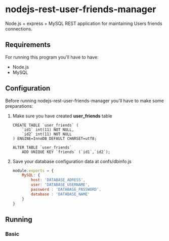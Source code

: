 # nodejs-rest-user-friends-manager

Node.js + express + MySQL REST application for maintaining Users friends connections.

## Requirements

For running this program you'll have to have:
* Node.js
* MySQL

## Configuration

Before running nodejs-rest-user-friends-manager you'll have to make some preparations:

1. Make sure you have created **user_friends** table
    ```mysql
    CREATE TABLE `user_friends` (
        `id1` int(11) NOT NULL,
        `id2` int(11) NOT NULL
    ) ENGINE=InnoDB DEFAULT CHARSET=utf8;

    ALTER TABLE `user_friends`
        ADD UNIQUE KEY `friends` (`id1`,`id2`);
    ```
2. Save your database configuration data at confs/dbinfo.js 
    ```js
    module.exports = {
        MySQL: {
            host: 'DATABASE_ADRESS',
            user: 'DATABASE_USERNAME',
            password : 'DATABASE_PASSWORD',
            database : 'DATABASE_NAME'
        }
    }
    ```

## Running

### Basic

